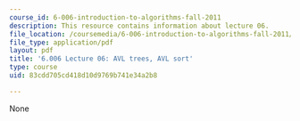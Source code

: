 ```yaml
---
course_id: 6-006-introduction-to-algorithms-fall-2011
description: This resource contains information about lecture 06.
file_location: /coursemedia/6-006-introduction-to-algorithms-fall-2011/83cdd705cd418d10d9769b741e34a2b8_MIT6_006F11_lec06.pdf
file_type: application/pdf
layout: pdf
title: '6.006 Lecture 06: AVL trees, AVL sort'
type: course
uid: 83cdd705cd418d10d9769b741e34a2b8

---
```

None